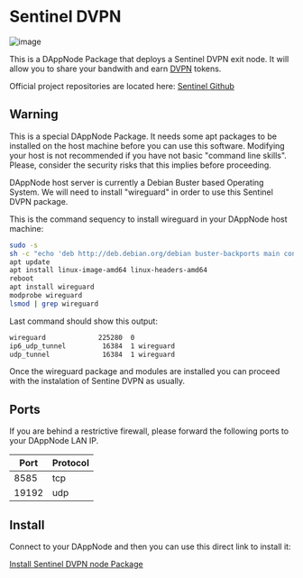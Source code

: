 
# Sentinel DVPN

![image](https://user-images.githubusercontent.com/23276270/126508276-6d425923-5a06-435e-addb-8e5d16a550d6.png)

This is a DAppNode Package that deploys a Sentinel DVPN exit node. It will allow you to share your bandwith and earn [DVPN](https://www.coingecko.com/es/monedas/sentinel) tokens.

Official project repositories are located here:
[Sentinel Github](https://github.com/sentinel-official)

## Warning

This is a special DAppNode Package. It needs some apt packages to be installed on the host machine before you can use this software.
Modifying your host is not recommended if you have not basic "command line skills". Please, consider the security risks that this implies before proceeding.

DAppNode host server is currently a Debian Buster based Operating System. We will need to install "wireguard" in order to use this Sentinel DVPN package.

This is the command sequency to install wireguard in your DAppNode host machine:

```bash
sudo -s
sh -c "echo 'deb http://deb.debian.org/debian buster-backports main contrib non-free' > /etc/apt/sources.list.d/buster-backports.list"
apt update
apt install linux-image-amd64 linux-headers-amd64
reboot
apt install wireguard
modprobe wireguard
lsmod | grep wireguard
```
Last command should show this output:
```bash
wireguard             225280  0
ip6_udp_tunnel         16384  1 wireguard
udp_tunnel             16384  1 wireguard
```

Once the wireguard package and modules are installed you can proceed with the instalation of Sentine DVPN as usually.

## Ports

If you are behind a restrictive firewall, please forward the following ports to your DAppNode LAN IP.

Port | Protocol
--- | ---
8585 | tcp
19192 | udp

## Install

Connect to your DAppNode and then you can use this direct link to install it:                                                                                                

[Install Sentinel DVPN node Package](http://my.dappnode/#/installer/%2Fipfs%2FQmdTSeGEoWv7cWZofZd412HeFmEUJyBDMXSKEW82AmvFyM)

